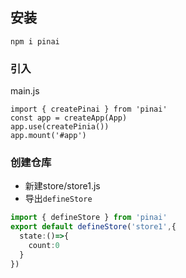## 安装
```
npm i pinai
```
### 引入
main.js
```ts{3}
import { createPinai } from 'pinai'
const app = createApp(App)
app.use(createPinia())
app.mount('#app')
```
### 创建仓库
* 新建store/store1.js
* 导出`defineStore`
```ts
import { defineStore } from 'pinai'
export default defineStore('store1',{
  state:()=>{
    count:0
  }
})
```

